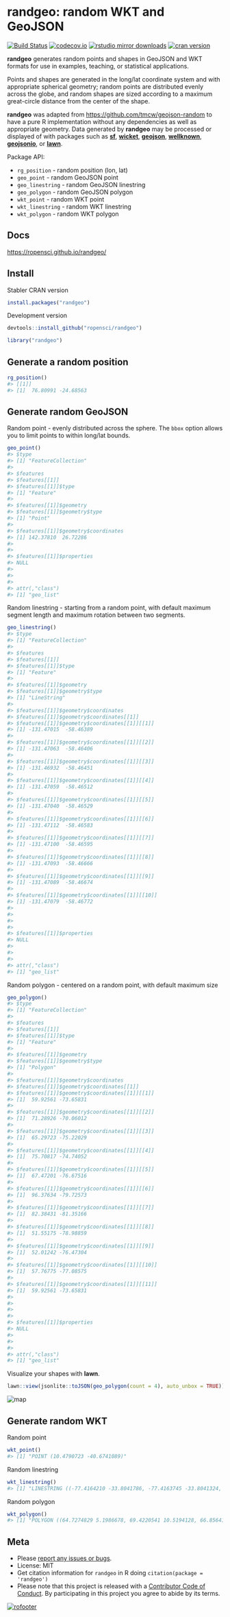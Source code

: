 randgeo: random WKT and GeoJSON
===============================



[![Build Status](https://travis-ci.org/ropensci/randgeo.svg?branch=master)](https://travis-ci.org/ropensci/randgeo)
[![codecov.io](https://codecov.io/github/ropensci/randgeo/coverage.svg?branch=master)](https://codecov.io/github/ropensci/randgeo?branch=master)
[![rstudio mirror downloads](http://cranlogs.r-pkg.org/badges/randgeo?color=C9A115)](https://github.com/metacran/cranlogs.app)
[![cran version](http://www.r-pkg.org/badges/version/randgeo)](https://cran.r-project.org/package=randgeo)

**randgeo** generates random points and shapes in GeoJSON and WKT formats for use
in examples, teaching, or statistical applications.

Points and shapes are generated in the long/lat coordinate system and with
appropriate spherical geometry; random points are distributed evenly across
the globe, and random shapes are sized according to a maximum great-circle
distance from the center of the shape. 

**randgeo** was adapted from <https://github.com/tmcw/geojson-random> to have a pure R
implementation without any dependencies as well as appropriate geometry. Data generated
by **randgeo** may be processed or displayed of with packages such as
[**sf**](https://cran.r-project.org/package=sf),
[**wicket**](https://cran.r-project.org/package=wicket),
[**geojson**](https://cran.r-project.org/package=geojson),
[**wellknown**](https://cran.r-project.org/package=wellknown),
[**geojsonio**](https://cran.r-project.org/package=geojsonio), or
[**lawn**](https://cran.r-project.org/package=lawn).

Package API:

* `rg_position` - random position (lon, lat)
* `geo_point` - random GeoJSON point
* `geo_linestring` - random GeoJSON linestring
* `geo_polygon` - random GeoJSON polygon
* `wkt_point` - random WKT point
* `wkt_linestring` - random WKT linestring
* `wkt_polygon` - random WKT polygon

## Docs

<https://ropensci.github.io/randgeo/>

## Install

Stabler CRAN version


```r
install.packages("randgeo")
```

Development version


```r
devtools::install_github("ropensci/randgeo")
```


```r
library("randgeo")
```

## Generate a random position


```r
rg_position()
#> [[1]]
#> [1]  76.80991 -24.68563
```

## Generate random GeoJSON

Random point - evenly distributed across the sphere.  The `bbox` option allows
you to limit points to within long/lat bounds.


```r
geo_point()
#> $type
#> [1] "FeatureCollection"
#> 
#> $features
#> $features[[1]]
#> $features[[1]]$type
#> [1] "Feature"
#> 
#> $features[[1]]$geometry
#> $features[[1]]$geometry$type
#> [1] "Point"
#> 
#> $features[[1]]$geometry$coordinates
#> [1] 142.37810  26.72286
#> 
#> 
#> $features[[1]]$properties
#> NULL
#> 
#> 
#> 
#> attr(,"class")
#> [1] "geo_list"
```

Random linestring - starting from a random point, with default maximum segment
length and maximum rotation between two segments.


```r
geo_linestring()
#> $type
#> [1] "FeatureCollection"
#> 
#> $features
#> $features[[1]]
#> $features[[1]]$type
#> [1] "Feature"
#> 
#> $features[[1]]$geometry
#> $features[[1]]$geometry$type
#> [1] "LineString"
#> 
#> $features[[1]]$geometry$coordinates
#> $features[[1]]$geometry$coordinates[[1]]
#> $features[[1]]$geometry$coordinates[[1]][[1]]
#> [1] -131.47015  -58.46389
#> 
#> $features[[1]]$geometry$coordinates[[1]][[2]]
#> [1] -131.47063  -58.46406
#> 
#> $features[[1]]$geometry$coordinates[[1]][[3]]
#> [1] -131.46932  -58.46451
#> 
#> $features[[1]]$geometry$coordinates[[1]][[4]]
#> [1] -131.47059  -58.46512
#> 
#> $features[[1]]$geometry$coordinates[[1]][[5]]
#> [1] -131.47040  -58.46529
#> 
#> $features[[1]]$geometry$coordinates[[1]][[6]]
#> [1] -131.47112  -58.46583
#> 
#> $features[[1]]$geometry$coordinates[[1]][[7]]
#> [1] -131.47100  -58.46595
#> 
#> $features[[1]]$geometry$coordinates[[1]][[8]]
#> [1] -131.47093  -58.46666
#> 
#> $features[[1]]$geometry$coordinates[[1]][[9]]
#> [1] -131.47089  -58.46674
#> 
#> $features[[1]]$geometry$coordinates[[1]][[10]]
#> [1] -131.47079  -58.46772
#> 
#> 
#> 
#> 
#> $features[[1]]$properties
#> NULL
#> 
#> 
#> 
#> attr(,"class")
#> [1] "geo_list"
```

Random polygon - centered on a random point, with default maximum size


```r
geo_polygon()
#> $type
#> [1] "FeatureCollection"
#> 
#> $features
#> $features[[1]]
#> $features[[1]]$type
#> [1] "Feature"
#> 
#> $features[[1]]$geometry
#> $features[[1]]$geometry$type
#> [1] "Polygon"
#> 
#> $features[[1]]$geometry$coordinates
#> $features[[1]]$geometry$coordinates[[1]]
#> $features[[1]]$geometry$coordinates[[1]][[1]]
#> [1]  59.92561 -73.65831
#> 
#> $features[[1]]$geometry$coordinates[[1]][[2]]
#> [1]  71.28926 -70.06012
#> 
#> $features[[1]]$geometry$coordinates[[1]][[3]]
#> [1]  65.29723 -75.22029
#> 
#> $features[[1]]$geometry$coordinates[[1]][[4]]
#> [1]  75.70817 -74.74052
#> 
#> $features[[1]]$geometry$coordinates[[1]][[5]]
#> [1]  67.47201 -76.67516
#> 
#> $features[[1]]$geometry$coordinates[[1]][[6]]
#> [1]  96.37634 -79.72573
#> 
#> $features[[1]]$geometry$coordinates[[1]][[7]]
#> [1]  82.38431 -81.35166
#> 
#> $features[[1]]$geometry$coordinates[[1]][[8]]
#> [1]  51.55175 -78.98859
#> 
#> $features[[1]]$geometry$coordinates[[1]][[9]]
#> [1]  52.01242 -76.47304
#> 
#> $features[[1]]$geometry$coordinates[[1]][[10]]
#> [1]  57.76775 -77.08575
#> 
#> $features[[1]]$geometry$coordinates[[1]][[11]]
#> [1]  59.92561 -73.65831
#> 
#> 
#> 
#> 
#> $features[[1]]$properties
#> NULL
#> 
#> 
#> 
#> attr(,"class")
#> [1] "geo_list"
```

Visualize your shapes with **lawn**.


```r
lawn::view(jsonlite::toJSON(geo_polygon(count = 4), auto_unbox = TRUE))
```

![map](tools/plot.png)


## Generate random WKT

Random point


```r
wkt_point()
#> [1] "POINT (10.4790723 -40.6741089)"
```

Random linestring


```r
wkt_linestring()
#> [1] "LINESTRING ((-77.4164210 -33.8041786, -77.4163745 -33.8041324, -77.4163993 -33.8040712, -77.4163742 -33.8039840, -77.4163635 -33.8039218, -77.4163869 -33.8038818, -77.4163520 -33.8037866, -77.4163601 -33.8037617, -77.4163525 -33.8037472, -77.4163698 -33.8037213))"
```

Random polygon


```r
wkt_polygon()
#> [1] "POLYGON ((64.7274829 5.1986678, 69.4220541 10.5194128, 66.8564189 7.4339661, 71.2231323 5.6555656, 63.0544951 1.8508059, 62.5580665 0.9490145, 59.4178802 2.3278836, 62.6446303 5.0888115, 62.2554080 6.1454992, 57.5336007 10.1978140, 64.7274829 5.1986678))"
```

## Meta

* Please [report any issues or bugs](https://github.com/ropensci/randgeo/issues).
* License: MIT
* Get citation information for `randgeo` in R doing `citation(package = 'randgeo')`
* Please note that this project is released with a [Contributor Code of Conduct](CONDUCT.md). By participating in this project you agree to abide by its terms.

[![rofooter](https://ropensci.org/public_images/github_footer.png)](https://ropensci.org)
